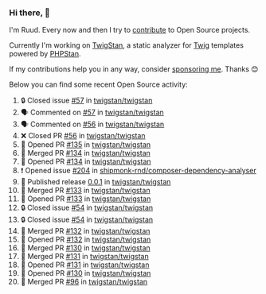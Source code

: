 ### Hi there, 👋

I'm Ruud. Every now and then I try to [contribute](https://github.com/pulls?q=+is%3Apr+author%3Aruudk+archived%3Afalse+is%3Apublic+) to Open Source projects.

Currently I'm working on [TwigStan](https://github.com/twigstan), a static analyzer for [Twig](https://twig.symfony.com/) templates powered by [PHPStan](https://phpstan.org/).

If my contributions help you in any way, consider [sponsoring me](https://github.com/sponsors/ruudk). Thanks 😊

Below you can find some recent Open Source activity:

<!--START_SECTION:activity-->
1. 🔒 Closed issue [#57](https://github.com/twigstan/twigstan/issues/57) in [twigstan/twigstan](https://github.com/twigstan/twigstan)
2. 🗣 Commented on [#57](https://github.com/twigstan/twigstan/issues/57#issuecomment-2495483178) in [twigstan/twigstan](https://github.com/twigstan/twigstan)
3. 🗣 Commented on [#56](https://github.com/twigstan/twigstan/pull/56#issuecomment-2495483095) in [twigstan/twigstan](https://github.com/twigstan/twigstan)
4. ❌ Closed PR [#56](https://github.com/twigstan/twigstan/pull/56) in [twigstan/twigstan](https://github.com/twigstan/twigstan)
5. 💪 Opened PR [#135](https://github.com/twigstan/twigstan/pull/135) in [twigstan/twigstan](https://github.com/twigstan/twigstan)
6. 🎉 Merged PR [#134](https://github.com/twigstan/twigstan/pull/134) in [twigstan/twigstan](https://github.com/twigstan/twigstan)
7. 💪 Opened PR [#134](https://github.com/twigstan/twigstan/pull/134) in [twigstan/twigstan](https://github.com/twigstan/twigstan)
8. ❗ Opened issue [#204](https://github.com/shipmonk-rnd/composer-dependency-analyser/issues/204) in [shipmonk-rnd/composer-dependency-analyser](https://github.com/shipmonk-rnd/composer-dependency-analyser)
9. 🚀 Published release [0.0.1](https://github.com/twigstan/twigstan/releases/tag/0.0.1) in [twigstan/twigstan](https://github.com/twigstan/twigstan)
10. 🎉 Merged PR [#133](https://github.com/twigstan/twigstan/pull/133) in [twigstan/twigstan](https://github.com/twigstan/twigstan)
11. 💪 Opened PR [#133](https://github.com/twigstan/twigstan/pull/133) in [twigstan/twigstan](https://github.com/twigstan/twigstan)
12. 🔒 Closed issue [#54](https://github.com/twigstan/twigstan/issues/54) in [twigstan/twigstan](https://github.com/twigstan/twigstan)
13. 🔒 Closed issue [#54](https://github.com/twigstan/twigstan/issues/54) in [twigstan/twigstan](https://github.com/twigstan/twigstan)
14. 🎉 Merged PR [#132](https://github.com/twigstan/twigstan/pull/132) in [twigstan/twigstan](https://github.com/twigstan/twigstan)
15. 💪 Opened PR [#132](https://github.com/twigstan/twigstan/pull/132) in [twigstan/twigstan](https://github.com/twigstan/twigstan)
16. 🎉 Merged PR [#130](https://github.com/twigstan/twigstan/pull/130) in [twigstan/twigstan](https://github.com/twigstan/twigstan)
17. 🎉 Merged PR [#131](https://github.com/twigstan/twigstan/pull/131) in [twigstan/twigstan](https://github.com/twigstan/twigstan)
18. 💪 Opened PR [#131](https://github.com/twigstan/twigstan/pull/131) in [twigstan/twigstan](https://github.com/twigstan/twigstan)
19. 💪 Opened PR [#130](https://github.com/twigstan/twigstan/pull/130) in [twigstan/twigstan](https://github.com/twigstan/twigstan)
20. 🎉 Merged PR [#96](https://github.com/twigstan/twigstan/pull/96) in [twigstan/twigstan](https://github.com/twigstan/twigstan)
<!--END_SECTION:activity-->
